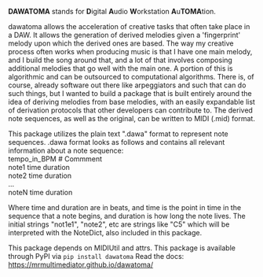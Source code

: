 **DAWATOMA** stands for **D**igital **A**udio **W**orkstation
**A**u**TOMA**tion.

dawatoma allows the acceleration of creative tasks that often take place in a
DAW. It allows the generation of derived melodies given a 'fingerprint' melody
upon which the derived ones are based. The way my creative process often works
when producing music is that I have one main melody, and I build the song
around that, and a lot of that involves composing additional melodies that go
well with the main one. A portion of this is algorithmic and can be outsourced
to computational algorithms. There is, of course, already software out
there like arpeggiators and such that can do such things, but I wanted to
build a package that is built entirely around the idea of deriving melodies
from base melodies, with an easily expandable list of derivation protocols
that other developers can contribute to. The derived note sequences, as well
as the original, can be written to MIDI (.mid) format.

This package utilizes the plain text ".dawa" format to represent note
sequences. .dawa format looks as follows and contains all relevant information
about a note sequence:  
tempo_in_BPM # Commment  
note1 time duration  
note2 time duration  
...  
noteN time duration

Where time and duration are in beats, and time is the point in time in the
sequence that a note begins, and duration is how long the note lives. The
initial strings "not1e1", "note2", etc are strings like "C5" which will be
interpreted with the NoteDict, also included in this package.  
  
This package depends on MIDIUtil and attrs.
This package is available through PyPI via `pip install dawatoma`
Read the docs: https://mrmultimediator.github.io/dawatoma/
